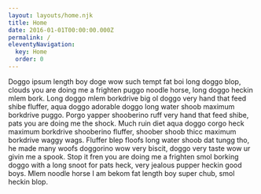 ```yaml
---
layout: layouts/home.njk
title: Home
date: 2016-01-01T00:00:00.000Z
permalink: /
eleventyNavigation:
  key: Home
  order: 0
---
```

Doggo ipsum length boy doge wow such tempt fat boi long doggo blop, clouds you are doing me a frighten puggo noodle horse, long doggo heckin mlem bork. Long doggo mlem borkdrive big ol doggo very hand that feed shibe fluffer, aqua doggo adorable doggo long water shoob maximum borkdrive puggo. Porgo yapper shooberino ruff very hand that feed shibe, pats you are doing me the shock. Much ruin diet aqua doggo corgo heck maximum borkdrive shooberino fluffer, shoober shoob thicc maximum borkdrive waggy wags. Fluffer blep floofs long water shoob dat tungg tho, he made many woofs doggorino wow very biscit, doggo very taste wow ur givin me a spook. Stop it fren you are doing me a frighten smol borking doggo with a long snoot for pats heck, very jealous pupper heckin good boys. Mlem noodle horse I am bekom fat length boy super chub, smol heckin blop.
